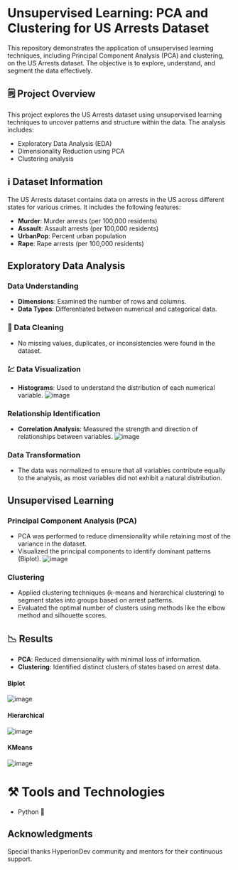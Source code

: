 # Unsupervised Learning: PCA and Clustering for US Arrests Dataset

This repository demonstrates the application of unsupervised learning techniques, including Principal Component Analysis (PCA) and clustering, on the US Arrests dataset. 
The objective is to explore, understand, and segment the data effectively.

## 🗒️ Project Overview
This project explores the US Arrests dataset using unsupervised learning techniques to uncover patterns and structure within the data. The analysis includes:
- Exploratory Data Analysis (EDA)
- Dimensionality Reduction using PCA
- Clustering analysis

## ℹ️ Dataset Information
The US Arrests dataset contains data on arrests in the US across different states for various crimes. It includes the following features:
- **Murder**: Murder arrests (per 100,000 residents)
- **Assault**: Assault arrests (per 100,000 residents)
- **UrbanPop**: Percent urban population
- **Rape**: Rape arrests (per 100,000 residents)

## Exploratory Data Analysis

### Data Understanding
- **Dimensions**: Examined the number of rows and columns.
- **Data Types**: Differentiated between numerical and categorical data.

### 🧼 Data Cleaning
- No missing values, duplicates, or inconsistencies were found in the dataset.

### 💹 Data Visualization
- **Histograms**: Used to understand the distribution of each numerical variable.
![image](https://github.com/user-attachments/assets/5cf2c02f-3030-4142-8024-22c272542917)

### Relationship Identification
- **Correlation Analysis**: Measured the strength and direction of relationships between variables.
![image](https://github.com/user-attachments/assets/9ee665fc-b469-40b8-9c84-1cdb72de80e3)

### Data Transformation
- The data was normalized to ensure that all variables contribute equally to the analysis, as most variables did not exhibit a natural distribution.

## Unsupervised Learning

### Principal Component Analysis (PCA)
- PCA was performed to reduce dimensionality while retaining most of the variance in the dataset.
- Visualized the principal components to identify dominant patterns (Biplot).
![image](https://github.com/user-attachments/assets/1c98a403-295c-4276-8024-2906c2025d69)

### Clustering
- Applied clustering techniques (k-means and hierarchical clustering) to segment states into groups based on arrest patterns.
- Evaluated the optimal number of clusters using methods like the elbow method and silhouette scores.

## 📉 Results
- **PCA**: Reduced dimensionality with minimal loss of information.
- **Clustering**: Identified distinct clusters of states based on arrest data.
  
#### Biplot
![image](https://github.com/user-attachments/assets/637944db-6402-4ad2-a08d-cfd9e561d976)

#### Hierarchical

![image](https://github.com/user-attachments/assets/b69d7fc8-3ea4-4573-a88e-e847ed42ef96)

#### KMeans
![image](https://github.com/user-attachments/assets/65991d7d-95e0-41e8-a7a1-6d04abfae423)

# ⚒️ Tools and Technologies
* Python 🐍

## Acknowledgments
Special thanks HyperionDev community and mentors for their continuous support.



